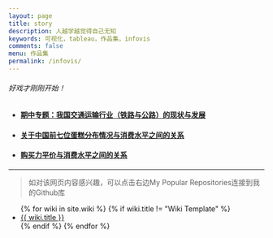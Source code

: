 ```yaml
---
layout: page
title: story
description: 人越学越觉得自己无知
keywords: 可视化，tableau，作品集，infovis
comments: false
menu: 作品集
permalink: /infovis/
---
```


###### 好戏才刚刚开始！
- ####  [期中专题：我国交通运输行业（铁路与公路）的现状与发展](https://bingxin70aa.github.io/Agroup/)
- ####  [关于中国前七位蛋糕分布情况与消费水平之间的关系](https://bingxin70aa.github.io/Agroup/)
- ####  [购买力平价与消费水平之间的关系](https://bingxin70aa.github.io/Agroup/)
  
    
	  
	    
		
--------------------------------
> 如对该网页内容感兴趣，可以点击右边My Popular Repositories连接到我的Github库

<ul class="listing">
{% for wiki in site.wiki %}
{% if wiki.title != "Wiki Template" %}
<li class="listing-item"><a href="{{ site.url }}{{ wiki.url }}">{{ wiki.title }}</a></li>
{% endif %}
{% endfor %}
</ul>
